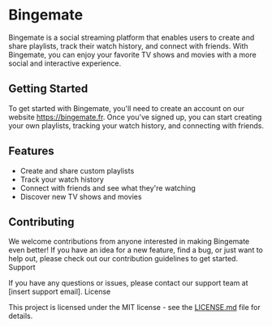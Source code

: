 # Bingemate

Bingemate is a social streaming platform that enables users to create and share playlists, track their watch history, and connect with friends. With Bingemate, you can enjoy your favorite TV shows and movies with a more social and interactive experience.

## Getting Started

To get started with Bingemate, you'll need to create an account on our website https://bingemate.fr. Once you've signed up, you can start creating your own playlists, tracking your watch history, and connecting with friends.

## Features

- Create and share custom playlists
- Track your watch history
- Connect with friends and see what they're watching
- Discover new TV shows and movies

## Contributing

We welcome contributions from anyone interested in making Bingemate even better! If you have an idea for a new feature, find a bug, or just want to help out, please check out our contribution guidelines to get started.
Support

If you have any questions or issues, please contact our support team at [insert support email].
License

This project is licensed under the MIT license - see the [LICENSE.md](LICENSE.md) file for details.
